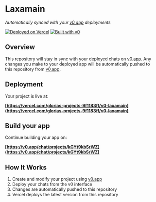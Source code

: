 # Laxamain

*Automatically synced with your [v0.app](https://v0.app) deployments*

[![Deployed on Vercel](https://img.shields.io/badge/Deployed%20on-Vercel-black?style=for-the-badge&logo=vercel)](https://vercel.com/glorias-projects-9f1183ff/v0-laxamain)
[![Built with v0](https://img.shields.io/badge/Built%20with-v0.app-black?style=for-the-badge)](https://v0.app/chat/projects/kGYt9kbSrWZ)

## Overview

This repository will stay in sync with your deployed chats on [v0.app](https://v0.app).
Any changes you make to your deployed app will be automatically pushed to this repository from [v0.app](https://v0.app).

## Deployment

Your project is live at:

**[https://vercel.com/glorias-projects-9f1183ff/v0-laxamain](https://vercel.com/glorias-projects-9f1183ff/v0-laxamain)**

## Build your app

Continue building your app on:

**[https://v0.app/chat/projects/kGYt9kbSrWZ](https://v0.app/chat/projects/kGYt9kbSrWZ)**

## How It Works

1. Create and modify your project using [v0.app](https://v0.app)
2. Deploy your chats from the v0 interface
3. Changes are automatically pushed to this repository
4. Vercel deploys the latest version from this repository